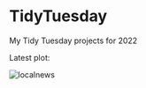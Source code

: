 # TidyTuesday 

My Tidy Tuesday projects for 2022

Latest plot: 

![localnews](https://user-images.githubusercontent.com/56928338/162272233-c5a82f90-9369-4f7f-8dff-ccb853888676.png)
